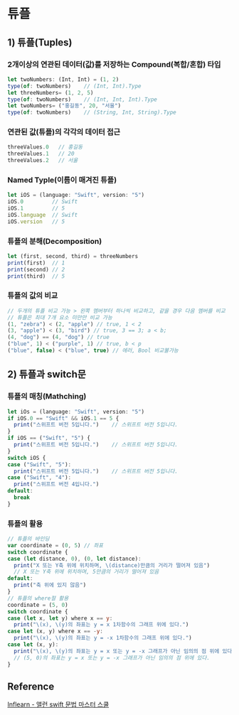 # 튜플
## 1) 튜플(Tuples)
### 2개이상의 연관된 데이터(값)를 저장하는 Compound(복합/혼합) 타입
```javascript
let twoNumbers: (Int, Int) = (1, 2)
type(of: twoNumbers)    // (Int, Int).Type
let threeNumbers= (1, 2, 5)
type(of: twoNumbers)    // (Int, Int, Int).Type
let twoNumbers= ("홍길동", 20, "서울")
type(of: twoNumbers)    // (String, Int, String).Type
```
### 연관된 값(튜플)의 각각의 데이터 접근
```javascript
threeValues.0   // 홍길동
threeValues.1   // 20
threeValues.2   // 서울
```
### Named Typle(이름이 매겨진 튜플)
```javascript
let iOS = (language: "Swift", version: "5")
iOS.0         // Swift
iOS.1         // 5
iOS.language  // Swift
iOS.version   // 5
```
### 튜플의 분해(Decomposition)
```javascript
let (first, second, third) = threeNumbers
print(first)  // 1
print(second) // 2
print(third)  // 5
```
### 튜플의 값의 비교
```javascript
// 두개의 튜플 비교 가능 > 왼쪽 멤버부터 하나씩 비교하고, 같을 경우 다음 멤버를 비교
// 튜플은 최대 7개 요소 미만만 비교 가능
(1, "zebra") < (2, "apple") // true, 1 < 2
(3, "apple") < (3, "bird") // true, 3 == 3; a < b;
(4, "dog") == (4, "dog") // true
("blue", 1) < ("purple", 1) // true, b < p
("blue", false) < ("blue", true) // 에러, Bool 비교불가능
```
## 2) 튜플과 switch문
### 튜플의 매칭(Mathching)
```javascript
let iOs = (language: "Swift", version: "5")
if iOS.0 == "Swift" && iOS.1 == 5 {
  print("스위프트 버전 5입니다.")    // 스위프트 버전 5입니다.
}
if iOS == ("Swift", "5") {
  print("스위프트 버전 5입니다.")    // 스위프트 버전 5입니다.
}
switch iOS {
case ("Swift", "5"):
  print("스위프트 버전 5입니다.")    // 스위프트 버전 5입니다.
case ("Swift", "4"):
  print("스위프트 버전 4입니다.")  
default:
  break
}
```
### 튜플의 활용
```javascript
// 튜플의 바인딩
var coordinate = (0, 5) // 좌표
switch coordinate {
case (let distance, 0), (0, let distance):
  print("X 또는 Y축 위에 위치하며, \(distance)만큼의 거리가 떨어져 있음")
  // X 또는 Y축 위에 위치하며, 5만큼의 거리가 떨어져 있음
default:
  print("축 위에 있지 않음")
}
// 튜플의 where절 활용
coordinate = (5, 0)
switch coordinate {
case (let x, let y) where x == y:
  print("\(x), \(y)의 좌표는 y = x 1차함수의 그래프 위에 있다.")
case let (x, y) where x == -y:
  print("\(x), \(y)의 좌표는 y = -x 1차함수의 그래프 위에 있다.")
case let (x, y):
  print("\(x), \(y)의 좌표는 y = x 또는 y = -x 그래프가 아닌 임의의 점 위에 있다.")
  // (5, 0)의 좌표는 y = x 또는 y = -x 그래프가 아닌 임의의 점 위에 있다.
}
```
## Reference
[Inflearn - 앨런 swift 문법 마스터 스쿨](https://www.inflearn.com/course/%EC%8A%A4%EC%9C%84%ED%94%84%ED%8A%B8-%EB%AC%B8%EB%B2%95-%EB%A7%88%EC%8A%A4%ED%84%B0-%EC%8A%A4%EC%BF%A8/dashboard)
